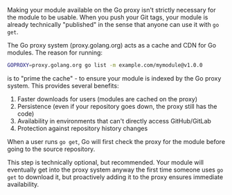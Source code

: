 Making your module available on the Go proxy isn't strictly necessary for the module to be usable. When you push your Git tags, your module is already technically "published" in the sense that anyone can use it with `go get`.

The Go proxy system (proxy.golang.org) acts as a cache and CDN for Go modules. The reason for running:

```bash
GOPROXY=proxy.golang.org go list -m example.com/mymodule@v1.0.0
```

is to "prime the cache" - to ensure your module is indexed by the Go proxy system. This provides several benefits:

1. Faster downloads for users (modules are cached on the proxy)
2. Persistence (even if your repository goes down, the proxy still has the code)
3. Availability in environments that can't directly access GitHub/GitLab
4. Protection against repository history changes

When a user runs `go get`, Go will first check the proxy for the module before going to the source repository.

This step is technically optional, but recommended. Your module will eventually get into the proxy system anyway the first time someone uses `go get` to download it, but proactively adding it to the proxy ensures immediate availability.
